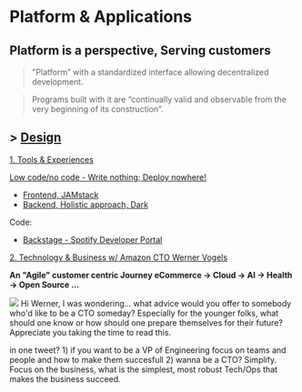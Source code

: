 # Platform & Applications

## Platform is a perspective, Serving customers 
> "Platform” with a standardized interface allowing decentralized development.

> Programs built with it are “continually valid and observable from the very beginning of its construction”.

## > [Design](https://github.com/ankumar/Architecture/blob/master/Patterns/Stuff.md)

[1. Tools & Experiences](https://twitter.com/conways_law/status/1238539198203822081)

[Low code/no code - Write nothing; Deploy nowhere!](https://twitter.com/kelseyhightower/status/961026365146320896)
* [Frontend, JAMstack](https://snipcart.com/blog/jamstack)
* [Backend, Holistic approach, Dark](https://medium.com/darklang/the-design-of-dark-59f5d38e52d2)

Code: 
* [Backstage - Spotify Developer Portal](https://labs.spotify.com/2020/04/21/how-we-use-backstage-at-spotify/)

[2. Technology & Business w/ Amazon CTO Werner Vogels](https://queue.acm.org/detail.cfm?id=1142065)

**An "Agile" customer centric Journey eCommerce -> Cloud -> AI -> Health -> Open Source ...**

![](https://github.com/ankumar/Architecture/blob/master/images/Werner.png)
Hi Werner, I was wondering... what advice would you offer to somebody who'd like to be a CTO someday? Especially for the younger folks, what should one know or how should one prepare themselves for their future? Appreciate you taking the time to read this.

in one tweet? 1) if you want to be a VP of Engineering focus on teams and people and how to make them succesfull 2) wanna be a CTO? Simplify.  Focus on the business, what is the simplest, most robust Tech/Ops that makes the business succeed.



